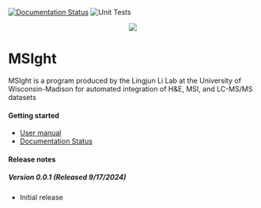 [![Documentation Status](https://readthedocs.org/projects/msight-100/badge/?version=latest)](https://msight-100.readthedocs.io/en/latest/?badge=latest)
![Unit Tests](https://github.com/laurenfields/MSIght_1.0.0/actions/workflows/ci.yml/badge.svg)


<div align="center">
<img src="https://github.com/laurenfields/MSIght/blob/main/utils/MSIght_logo.png">
</div>

# MSIght

MSIght is a program produced by the Lingjun Li Lab at the University of Wisconsin-Madison for automated integration of H&E, MSI, and LC-MS/MS datasets

#### Getting started
* [User manual](https://docs.google.com/document/d/1LNEW0XPbH9mTnc5Fh0l7QC1vW48mU75P3hPOI2Tp66E/pub)
* [Documentation Status](https://msight-100.readthedocs.io/en/latest/)
#### Release notes
##### Version 0.0.1 (Released 9/17/2024)
* Initial release